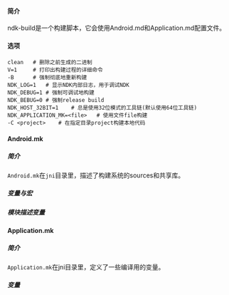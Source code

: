 #### 简介

ndk-build是一个构建脚本，它会使用Android.md和Application.md配置文件。

#### 选项

```
clean	# 删除之前生成的二进制
V=1		# 打印出构建过程的详细命令
-B		# 强制彻底地重新构建
NDK_LOG=1	# 显示NDK内部日志，用于调试NDK
NDK_DEBUG=1	# 强制可调试地构建
NDK_BEBUG=0	# 强制release build
NDK_HOST_32BIT=1	# 总是使用32位模式的工具链(默认使用64位工具链)
NDK_APPLICATION_MK=<file>	# 使用文件file构建
-C <project>	# 在指定目录project构建本地代码
```

#### Android.mk

##### 简介

`Android.mk`在`jni`目录里，描述了构建系统的sources和共享库。

##### 变量与宏

##### 模块描述变量

#### Application.mk

##### 简介

`Application.mk`在jni目录里，定义了一些编译用的变量。

##### 变量

